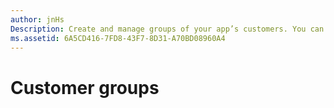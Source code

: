 ```yaml
---
author: jnHs
Description: Create and manage groups of your app’s customers. You can create segments to target a particular set of an app’s customers, or flight groups to use with package flighting.
ms.assetid: 6A5CD416-7FD8-43F7-8D31-A70BD08960A4
---
```


# Customer groups






<!--HONumber=Jun16_HO2-->


